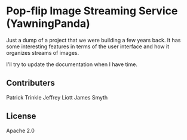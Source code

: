 Pop-flip Image Streaming Service (YawningPanda)
============

Just a dump of a project that we were building a few years back.  It has some interesting features in terms of the user interface and how it organizes streams
of images.

I'll try to update the documentation when I have time.

## Contributers
Patrick Trinkle
Jeffrey Liott
James Smyth

## License
Apache 2.0


